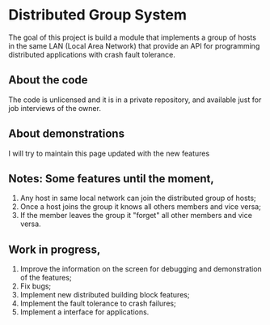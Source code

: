 # Distributed Group System
The goal of this project is build a module that implements a group of hosts
in the same LAN (Local Area Network) that provide an API for programming
distributed applications with crash fault tolerance.

## About the code
The code is unlicensed and it is in a private repository, and available just for
job interviews of the owner.

## About demonstrations
I will try to maintain this page updated with the new features

## Notes: Some features until the moment,
1. Any host in same local network can join the distributed group of hosts;
2. Once a host joins the group it knows all others members and vice versa;
3. If the member leaves the group it "forget" all other members and vice versa. 

## Work in progress,
1. Improve the information on the screen for debugging and demonstration of the
features;
2. Fix bugs;
3. Implement new distributed building block features;
4. Implement the fault tolerance to crash failures;
5. Implement a interface for applications.
